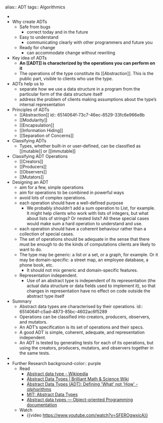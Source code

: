 alias:: ADT 
tags:: Algorithmics

-
- Why create ADTs
	- Safe from bugs
		- correct today and in the future
	- Easy to understand
		- communicating clearly with other programmers and future you
	- Ready for change
		- can accommodate change without rewriting
- Key idea of ADTs
	- **An [[ADT]] is characterized by the operations you can perform on it**
	- The operations of the type constitute its [[Abstraction]]. This is the public part, visible to clients who use the type.
- ADTs help us to
	- separate how we use a data structure in a program from the particular form of the data structure itself
	- address the problem of clients making assumptions about the type’s internal representation
- Principles of ADTs
	- [[Abstraction]]
	  id:: 6514064f-73c7-46ec-8529-33fc6e966e8b
	- [[Modularity]]
	- [[Encapsulation]]
	- [[Information Hiding]]
	- [[Separation of Concerns]]
- Classifying ADTs
	- Types, whether built-in or user-defined, can be classified as [[mutable]] or [[immutable]]
- Classifying ADT Operations
	- [[Creators]]
	- [[Producers]]
	- [[Observers]]
	- [[Mutators]]
- Designing an ADT
	- aim for a few, simple operations
	- aim for operations to be combined in powerful ways
	- avoid lots of complex operations.
	- each operation should have a well-defined purpose
		- We probably shouldn’t add a sum operation to List, for example. It might help clients who work with lists of integers, but what about lists of strings? Or nested lists? All these special cases would make sum a hard operation to understand and use.
	- each operation should have a coherent behaviour rather than a collection of special cases.
	- The set of operations should be adequate in the sense that there must be enough to do the kinds of computations clients are likely to want to do.
	- The type may be generic: a list or a set, or a graph, for example. Or it may be domain-specific: a street map, an employee database, a phone book, etc.
		- It should not mix generic and domain-specific features.
	- Representation independent.
		- Use of an abstract type is independent of its representation (the actual data structure or data fields used to implement it), so that changes in representation have no effect on code outside the abstract type itself
- Summary
	- Abstract data types are characterised by their operations.
	  id:: 6514064f-c5ad-4873-85bc-4602ac6f5289
	- Operations can be classified into creators, producers, observers, and mutators.
	- An ADT’s specification is its set of operations and their specs.
	- A good ADT is simple, coherent, adequate, and representation independent.
	- An ADT is tested by generating tests for each of its operations, but using the creators, producers, mutators, and observers together in the same tests.
-
- Further Research
  background-color:: purple
	- Read
		- [Abstract data type - Wikipedia](https://en.wikipedia.org/wiki/Abstract_data_type)
		- [Abstract Data Types | Brilliant Math & Science Wiki](https://brilliant.org/wiki/abstract-data-types/)
		- [Abstract Data Types (ADT): Defining 'What' not 'How' - αlphαrithms](https://www.alpharithms.com/abstract-data-types-adt-495117/)
		- [MIT: Abstract Data Types](https://ocw.mit.edu/ans7870/6/6.005/s16/classes/12-abstract-data-types/)
		- [Abstract data types — Object-oriented Programming  documentation](https://object-oriented-python.github.io/5_abstract_data_types.html)
	- Watch
		- {{video https://www.youtube.com/watch?v=SFEROgwxicA}}